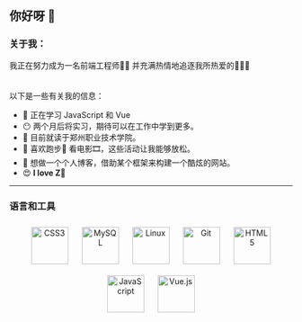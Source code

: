 ## 你好呀 👋


### 关于我：
我正在努力成为一名前端工程师👨‍💻 并充满热情地追逐我所热爱的🌹🐱🌈 
</br></br></br>
以下是一些有关我的信息： 
- 🌱 正在学习 JavaScript 和 Vue
- 😶 两个月后将实习，期待可以在工作中学到更多。
- 🏫 目前就读于郑州职业技术学院。
- 🤔 喜欢跑步🏃 看电影🎞️，这些活动让我能够放松。
- 💬 想做一个个人博客，借助某个框架来构建一个酷炫的网站。
- 😍 **I love Z**🌈

---
### 语言和工具
<div align="center">
                <a href="https://www.w3schools.com/css/" target="_blank"
                    ><img
                        style="margin: 10px"
                        src="https://profilinator.rishav.dev/skills-assets/css3-original-wordmark.svg"
                        alt="CSS3"
                        height="66"
                /></a>
                <a href="https://www.mysql.com/" target="_blank"
                    ><img
                        style="margin: 10px"
                        src="https://profilinator.rishav.dev/skills-assets/mysql-original-wordmark.svg"
                        alt="MySQL"
                        height="66"
                /></a>
                <a href="https://www.linux.org/" target="_blank"
                    ><img
                        style="margin: 10px"
                        src="https://profilinator.rishav.dev/skills-assets/linux-original.svg"
                        alt="Linux"
                        height="66"
                /></a>
                <a href="https://github.com/" target="_blank"
                    ><img
                        style="margin: 10px"
                        src="https://profilinator.rishav.dev/skills-assets/git-scm-icon.svg"
                        alt="Git"
                        height="66"
                /></a>
                <a href="https://en.wikipedia.org/wiki/HTML5" target="_blank"
                    ><img
                        style="margin: 10px"
                        src="https://profilinator.rishav.dev/skills-assets/html5-original-wordmark.svg"
                        alt="HTML5"
                        height="66"
                /></a>
                <a href="https://www.javascript.com/" target="_blank"
                    ><img
                        style="margin: 10px"
                        src="https://profilinator.rishav.dev/skills-assets/javascript-original.svg"
                        alt="JavaScript"
                        height="66"
                /></a>
                <a href="https://vuejs.org/" target="_blank"
                    ><img
                        style="margin: 10px"
                        src="https://profilinator.rishav.dev/skills-assets/vuejs-original-wordmark.svg"
                        alt="Vue.js"
                        height="66"
                /></a>
</div>
